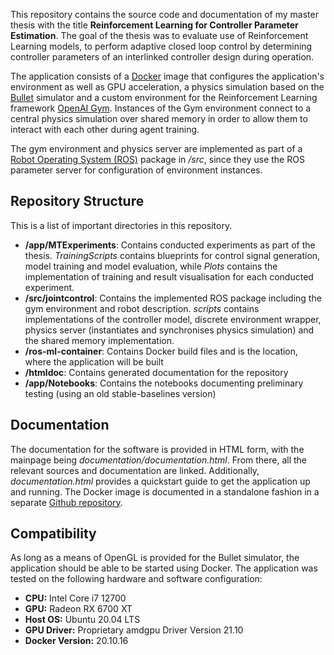 This repository contains the source code and documentation of my master thesis with the title **Reinforcement Learning for Controller Parameter Estimation**. The goal of the thesis was to evaluate use of Reinforcement Learning models, to perform adaptive closed loop control by determining controller parameters of an interlinked controller design during operation.

The application consists of a [Docker](https://www.docker.com/) image that configures the application's environment as well as GPU acceleration, a physics simulation based on the [Bullet](https://pybullet.org/wordpress/) simulator and a custom environment for the Reinforcement Learning framework [OpenAI Gym](https://gym.openai.com/). Instances of the Gym environment connect to a central physics simulation over shared memory in order to allow them to interact with each other during agent training.

The gym environment and physics server are implemented as part of a [Robot Operating System (ROS)](https://www.ros.org/) package in */src*, since they use the ROS parameter server for configuration of environment instances.

## Repository Structure

This is a list of important directories in this repository.

- **/app/MTExperiments**: Contains conducted experiments as part of the thesis. *TrainingScripts* contains blueprints for control signal generation, model training and model evaluation, while *Plots* contains the implementation of training and result visualisation for each conducted experiment.
- **/src/jointcontrol**: Contains the implemented ROS package including the gym environment and robot description. *scripts* contains implementations of the controller model, discrete environment wrapper, physics server (instantiates and synchronises physics simulation) and the shared memory implementation.
- **/ros-ml-container**: Contains Docker build files and is the location, where the application will be built
- **/htmldoc**: Contains generated documentation for the repository
- **/app/Notebooks**: Contains the notebooks documenting preliminary testing (using an old stable-baselines version)

## Documentation

The documentation for the software is provided in HTML form, with the mainpage being *documentation/documentation.html*. From there, all the relevant sources and documentation are linked.
Additionally, *documentation.html* provides a quickstart guide to get the application up and running. The Docker image is documented in a standalone fashion in a separate [Github repository](https://github.com/SimonSchwaiger/ros-ml-container).

## Compatibility

As long as a means of OpenGL is provided for the Bullet simulator, the application should be able to be started using Docker. The application was tested on the following hardware and software configuration:

- **CPU:** Intel Core i7 12700
- **GPU:** Radeon RX 6700 XT
- **Host OS:** Ubuntu 20.04 LTS
- **GPU Driver:** Proprietary amdgpu Driver Version 21.10
- **Docker Version:** 20.10.16